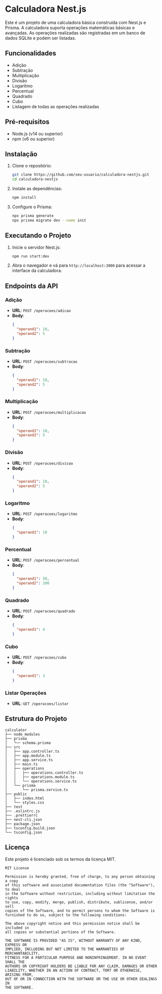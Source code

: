 
# Calculadora Nest.js

Este é um projeto de uma calculadora básica construída com Nest.js e Prisma. A calculadora suporta operações matemáticas básicas e avançadas. As operações realizadas são registradas em um banco de dados SQLite e podem ser listadas.

## Funcionalidades

- Adição
- Subtração
- Multiplicação
- Divisão
- Logaritmo
- Percentual
- Quadrado
- Cubo
- Listagem de todas as operações realizadas

## Pré-requisitos

- Node.js (v14 ou superior)
- npm (v6 ou superior)

## Instalação

1. Clone o repositório:

   ```bash
   git clone https://github.com/seu-usuario/calculadora-nestjs.git
   cd calculadora-nestjs
   ```

2. Instale as dependências:

   ```bash
   npm install
   ```

3. Configure o Prisma:

   ```bash
   npx prisma generate
   npx prisma migrate dev --name init
   ```

## Executando o Projeto

1. Inicie o servidor Nest.js:

   ```bash
   npm run start:dev
   ```

2. Abra o navegador e vá para `http://localhost:3000` para acessar a interface da calculadora.

## Endpoints da API

### Adição

- **URL**: `POST /operacoes/adicao`
- **Body**:
  ```json
  {
    "operand1": 10,
    "operand2": 5
  }
  ```

### Subtração

- **URL**: `POST /operacoes/subtracao`
- **Body**:
  ```json
  {
    "operand1": 10,
    "operand2": 5
  }
  ```

### Multiplicação

- **URL**: `POST /operacoes/multiplicacao`
- **Body**:
  ```json
  {
    "operand1": 10,
    "operand2": 5
  }
  ```

### Divisão

- **URL**: `POST /operacoes/divisao`
- **Body**:
  ```json
  {
    "operand1": 10,
    "operand2": 5
  }
  ```

### Logaritmo

- **URL**: `POST /operacoes/logaritmo`
- **Body**:
  ```json
  {
    "operand1": 10
  }
  ```

### Percentual

- **URL**: `POST /operacoes/percentual`
- **Body**:
  ```json
  {
    "operand1": 50,
    "operand2": 200
  }
  ```

### Quadrado

- **URL**: `POST /operacoes/quadrado`
- **Body**:
  ```json
  {
    "operand1": 4
  }
  ```

### Cubo

- **URL**: `POST /operacoes/cubo`
- **Body**:
  ```json
  {
    "operand1": 3
  }
  ```

### Listar Operações

- **URL**: `GET /operacoes/listar`

## Estrutura do Projeto

```
calculator
├── node_modules
├── prisma
│   └── schema.prisma
├── src
│   ├── app.controller.ts
│   ├── app.module.ts
│   ├── app.service.ts
│   ├── main.ts
│   ├── operations
│   │   ├── operations.controller.ts
│   │   ├── operations.module.ts
│   │   └── operations.service.ts
│   └── prisma
│       └── prisma.service.ts
├── public
│   ├── index.html
│   └── styles.css
├── test
├── .eslintrc.js
├── .prettierrc
├── nest-cli.json
├── package.json
├── tsconfig.build.json
└── tsconfig.json
```

## Licença

Este projeto é licenciado sob os termos da licença MIT.

```
MIT License

Permission is hereby granted, free of charge, to any person obtaining a copy
of this software and associated documentation files (the "Software"), to deal
in the Software without restriction, including without limitation the rights
to use, copy, modify, merge, publish, distribute, sublicense, and/or sell
copies of the Software, and to permit persons to whom the Software is
furnished to do so, subject to the following conditions:

The above copyright notice and this permission notice shall be included in
all copies or substantial portions of the Software.

THE SOFTWARE IS PROVIDED "AS IS", WITHOUT WARRANTY OF ANY KIND, EXPRESS OR
IMPLIED, INCLUDING BUT NOT LIMITED TO THE WARRANTIES OF MERCHANTABILITY,
FITNESS FOR A PARTICULAR PURPOSE AND NONINFRINGEMENT. IN NO EVENT SHALL THE
AUTHORS OR COPYRIGHT HOLDERS BE LIABLE FOR ANY CLAIM, DAMAGES OR OTHER
LIABILITY, WHETHER IN AN ACTION OF CONTRACT, TORT OR OTHERWISE, ARISING FROM,
OUT OF OR IN CONNECTION WITH THE SOFTWARE OR THE USE OR OTHER DEALINGS IN
THE SOFTWARE.
```
